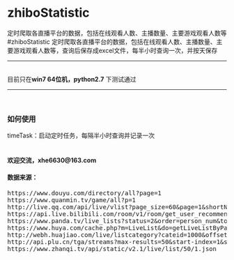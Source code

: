 # zhiboStatistic
定时爬取各直播平台的数据，包括在线观看人数、主播数量、主要游戏观看人数等
#zhiboStatistic
定时爬取各直播平台的数据，包括在线观看人数、主播数量、主要游戏观看人数等，查询后保存成excel文件，每半小时查询一次，并按天保存<br>
<hr /><br>
目前只在<strong>win7 64位机，python2.7</strong> 下测试通过<br>

<hr /><br>
<h3>如何使用</h3>
timeTask：启动定时任务，每隔半小时查询并记录一次<br><br>
<h4>欢迎交流，xhe6630@163.com</h4>
<h4>数据来源：</h4>
<pre>
https://www.douyu.com/directory/all?page=1
https://www.quanmin.tv/game/all?p=1
http://live.qq.com/api/live/vlist?page_size=60&page=1&shortName=0
https://api.live.bilibili.com/room/v1/room/get_user_recommend?page=1
https://www.panda.tv/live_lists?status=2&order=person_num&token=&pageno=1&pagenum=120
https://www.huya.com/cache.php?m=LiveList&do=getLiveListByPage&tagAll=0&page=1
http://webh.huajiao.com/live/listcategory?cateid=1000&offset=1&nums=40&fmt=jsonp
http://api.plu.cn/tga/streams?max-results=50&start-index=1&sort-by=views&filter=0&game=0
https://www.zhanqi.tv/api/static/v2.1/live/list/50/1.json
</pr>


